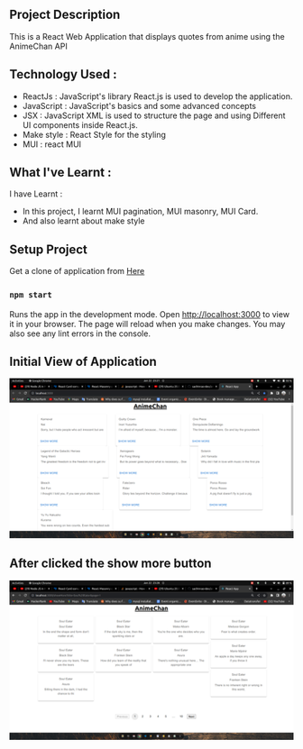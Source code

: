 ## Project Description

This is a React Web Application that displays quotes from anime using the AnimeChan API

## Technology Used :

- ReactJs : JavaScript's library React.js is used to develop the application.
- JavaScript :  JavaScript's basics and some advanced concepts 
- JSX : JavaScript XML is used to structure the page and using Different UI components inside React.js.
- Make style : React Style for the styling
- MUI : react MUI

## What I've Learnt :

I have Learnt :
- In this project, I learnt MUI pagination, MUI masonry, MUI Card.
- And also learnt about make style
## Setup Project

Get a clone of application from [Here](https://github.com/sachinrao-dev/anime-chan-responsive-website)
### `npm start`

Runs the app in the development mode. Open [http://localhost:3000](http://localhost:3000) to view it in your browser.
The page will reload when you make changes. You may also see any lint errors in the console.

## Initial View of Application
![Screenshot](src/asset/dashboard.png)

## After clicked the show more button 
![Screenshot](src/asset/2nd.png)

